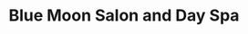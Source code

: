 ---
title: "Blue Moon Salon and Day Spa"
url: /south-park-township/blue-moon-salon-and-day-spa/
shop: hairdresser
---